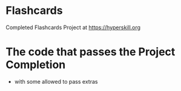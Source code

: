 # Flashcards
Completed Flashcards Project at https://hyperskill.org
# The code that passes the Project Completion 
- with some allowed to pass extras

